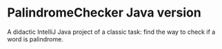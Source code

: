 # PalindromeChecker Java version
A didactic IntelliJ Java project of a classic task: find the way to check if a word is palindrome.
